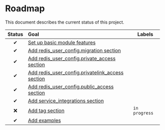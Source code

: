 # Roadmap

This document describes the current status of this project.


| Status | Goal | Labels | 
| :---: | :--- | --- | 
| ✔ | [Set up basic module features]() || 
| ✔ | [Add redis_user_config.migration section]() ||
| ✔ | [Add redis_user_config.private_access section]() ||
| ✔ | [Add redis_user_config.privatelink_access section]() ||
| ✔ | [Add redis_user_config.public_access section]() ||
| ✔ | [Add service_integrations section]() ||
| ❌ | [Add tag section]() |`in progress`|
| ✔ | [Add examples]() ||
